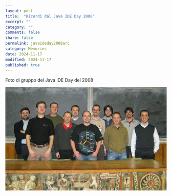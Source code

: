 ```yaml
---
layout: post
title:  "Ricordi dal Java IDE Day 2008"
excerpt: ""
category: ""
comments: false
share: false
permalink: javaideday2008arc
category: Memories
date: 2024-11-17
modified: 2024-11-17
published: true
---
```


Foto di gruppo del Java IDE Day del 2008

![Ricordi dal Java IDE Day 2008](/photo/java-ide-day-2008.jpg)